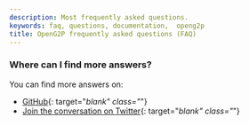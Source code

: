 ```yaml
---
description: Most frequently asked questions.
keywords: faq, questions, documentation,  openg2p
title: OpenG2P frequently asked questions (FAQ)
---
```


### Where can I find more answers?

You can find more answers on:

- [GitHub](https://github.com/openg2p/openg2p-erp){: target="_blank" class="_"}
- [Join the conversation on Twitter](http://twitter.com/openg2p){: target="_blank" class="_"}
